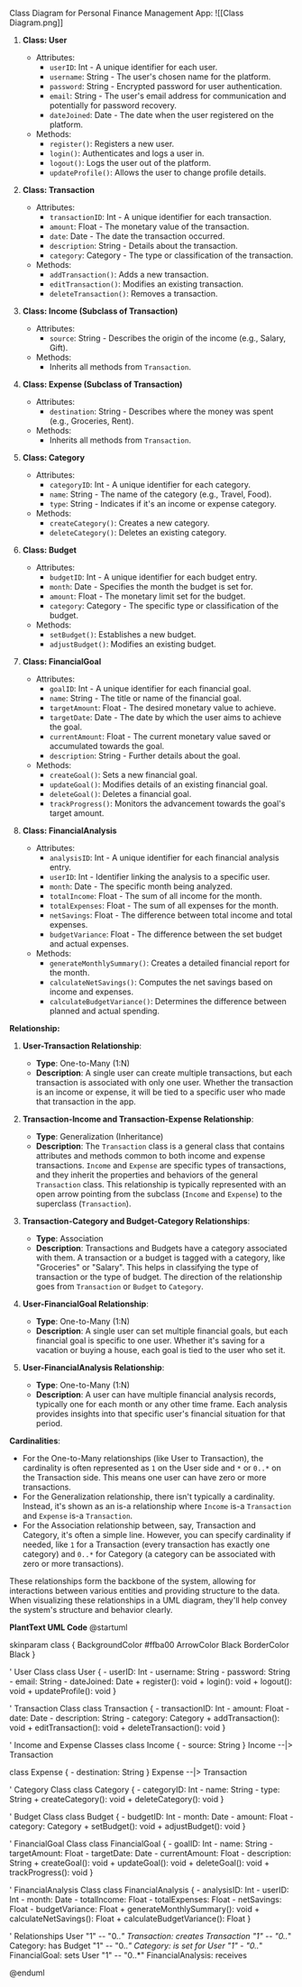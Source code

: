 Class Diagram for Personal Finance Management App:
![[Class Diagram.png]]
1. **Class: User**
    - Attributes:
        - `userID`: Int - A unique identifier for each user.
        - `username`: String - The user's chosen name for the platform.
        - `password`: String - Encrypted password for user authentication.
        - `email`: String - The user's email address for communication and potentially for password recovery.
        - `dateJoined`: Date - The date when the user registered on the platform.
    - Methods:
        - `register()`: Registers a new user.
        - `login()`: Authenticates and logs a user in.
        - `logout()`: Logs the user out of the platform.
        - `updateProfile()`: Allows the user to change profile details.

2. **Class: Transaction**
    - Attributes:
        - `transactionID`: Int - A unique identifier for each transaction.
        - `amount`: Float - The monetary value of the transaction.
        - `date`: Date - The date the transaction occurred.
        - `description`: String - Details about the transaction.
        - `category`: Category - The type or classification of the transaction.
    - Methods:
        - `addTransaction()`: Adds a new transaction.
        - `editTransaction()`: Modifies an existing transaction.
        - `deleteTransaction()`: Removes a transaction.

3. **Class: Income (Subclass of Transaction)**
    - Attributes:
        - `source`: String - Describes the origin of the income (e.g., Salary, Gift).
    - Methods: 
        - Inherits all methods from `Transaction`.

4. **Class: Expense (Subclass of Transaction)**
    - Attributes:
        - `destination`: String - Describes where the money was spent (e.g., Groceries, Rent).
    - Methods:
        - Inherits all methods from `Transaction`.

5. **Class: Category**
    - Attributes:
        - `categoryID`: Int - A unique identifier for each category.
        - `name`: String - The name of the category (e.g., Travel, Food).
        - `type`: String - Indicates if it's an income or expense category.
    - Methods:
        - `createCategory()`: Creates a new category.
        - `deleteCategory()`: Deletes an existing category.

6. **Class: Budget**
    - Attributes:
        - `budgetID`: Int - A unique identifier for each budget entry.
        - `month`: Date - Specifies the month the budget is set for.
        - `amount`: Float - The monetary limit set for the budget.
        - `category`: Category - The specific type or classification of the budget.
    - Methods:
        - `setBudget()`: Establishes a new budget.
        - `adjustBudget()`: Modifies an existing budget.

7. **Class: FinancialGoal**
    - Attributes:
        - `goalID`: Int - A unique identifier for each financial goal.
        - `name`: String - The title or name of the financial goal.
        - `targetAmount`: Float - The desired monetary value to achieve.
        - `targetDate`: Date - The date by which the user aims to achieve the goal.
        - `currentAmount`: Float - The current monetary value saved or accumulated towards the goal.
        - `description`: String - Further details about the goal.
    - Methods:
        - `createGoal()`: Sets a new financial goal.
        - `updateGoal()`: Modifies details of an existing financial goal.
        - `deleteGoal()`: Deletes a financial goal.
        - `trackProgress()`: Monitors the advancement towards the goal's target amount.

8. **Class: FinancialAnalysis**
    - Attributes:
        - `analysisID`: Int - A unique identifier for each financial analysis entry.
        - `userID`: Int - Identifier linking the analysis to a specific user.
        - `month`: Date - The specific month being analyzed.
        - `totalIncome`: Float - The sum of all income for the month.
        - `totalExpenses`: Float - The sum of all expenses for the month.
        - `netSavings`: Float - The difference between total income and total expenses.
        - `budgetVariance`: Float - The difference between the set budget and actual expenses.
    - Methods:
        - `generateMonthlySummary()`: Creates a detailed financial report for the month.
        - `calculateNetSavings()`: Computes the net savings based on income and expenses.
        - `calculateBudgetVariance()`: Determines the difference between planned and actual spending.

**Relationship:**

1. **User-Transaction Relationship**:
    - **Type**: One-to-Many (1:N)
    - **Description**: A single user can create multiple transactions, but each transaction is associated with only one user. Whether the transaction is an income or expense, it will be tied to a specific user who made that transaction in the app.
    
2. **Transaction-Income and Transaction-Expense Relationship**:
    - **Type**: Generalization (Inheritance)
    - **Description**: The `Transaction` class is a general class that contains attributes and methods common to both income and expense transactions. `Income` and `Expense` are specific types of transactions, and they inherit the properties and behaviors of the general `Transaction` class. This relationship is typically represented with an open arrow pointing from the subclass (`Income` and `Expense`) to the superclass (`Transaction`).

3. **Transaction-Category and Budget-Category Relationships**:
    - **Type**: Association
    - **Description**: Transactions and Budgets have a category associated with them. A transaction or a budget is tagged with a category, like "Groceries" or "Salary". This helps in classifying the type of transaction or the type of budget. The direction of the relationship goes from `Transaction` or `Budget` to `Category`.

4. **User-FinancialGoal Relationship**:
    - **Type**: One-to-Many (1:N)
    - **Description**: A single user can set multiple financial goals, but each financial goal is specific to one user. Whether it's saving for a vacation or buying a house, each goal is tied to the user who set it.

5. **User-FinancialAnalysis Relationship**:
    - **Type**: One-to-Many (1:N)
    - **Description**: A user can have multiple financial analysis records, typically one for each month or any other time frame. Each analysis provides insights into that specific user's financial situation for that period.

**Cardinalities**:
- For the One-to-Many relationships (like User to Transaction), the cardinality is often represented as `1` on the User side and `*` or `0..*` on the Transaction side. This means one user can have zero or more transactions.
- For the Generalization relationship, there isn't typically a cardinality. Instead, it's shown as an is-a relationship where `Income` is-a `Transaction` and `Expense` is-a `Transaction`.
- For the Association relationship between, say, Transaction and Category, it's often a simple line. However, you can specify cardinality if needed, like `1` for a Transaction (every transaction has exactly one category) and `0..*` for Category (a category can be associated with zero or more transactions).

These relationships form the backbone of the system, allowing for interactions between various entities and providing structure to the data. When visualizing these relationships in a UML diagram, they'll help convey the system's structure and behavior clearly.



**PlantText UML Code**
@startuml

skinparam class {
    BackgroundColor #ffba00
    ArrowColor Black
    BorderColor Black
}

' User Class
class User {
    - userID: Int
    - username: String
    - password: String
    - email: String
    - dateJoined: Date
    + register(): void
    + login(): void
    + logout(): void
    + updateProfile(): void
}

' Transaction Class
class Transaction {
    - transactionID: Int
    - amount: Float
    - date: Date
    - description: String
    - category: Category
    + addTransaction(): void
    + editTransaction(): void
    + deleteTransaction(): void
}

' Income and Expense Classes
class Income {
    - source: String
}
Income --|> Transaction

class Expense {
    - destination: String
}
Expense --|> Transaction

' Category Class
class Category {
    - categoryID: Int
    - name: String
    - type: String
    + createCategory(): void
    + deleteCategory(): void
}

' Budget Class
class Budget {
    - budgetID: Int
    - month: Date
    - amount: Float
    - category: Category
    + setBudget(): void
    + adjustBudget(): void
}

' FinancialGoal Class
class FinancialGoal {
    - goalID: Int
    - name: String
    - targetAmount: Float
    - targetDate: Date
    - currentAmount: Float
    - description: String
    + createGoal(): void
    + updateGoal(): void
    + deleteGoal(): void
    + trackProgress(): void
}

' FinancialAnalysis Class
class FinancialAnalysis {
    - analysisID: Int
    - userID: Int
    - month: Date
    - totalIncome: Float
    - totalExpenses: Float
    - netSavings: Float
    - budgetVariance: Float
    + generateMonthlySummary(): void
    + calculateNetSavings(): Float
    + calculateBudgetVariance(): Float
}

' Relationships
User "1" -- "0..*" Transaction: creates
Transaction "1" -- "0..*" Category: has
Budget "1" -- "0..*" Category: is set for
User "1" - "0..*" FinancialGoal: sets
User "1" -- "0..*" FinancialAnalysis: receives

@enduml
